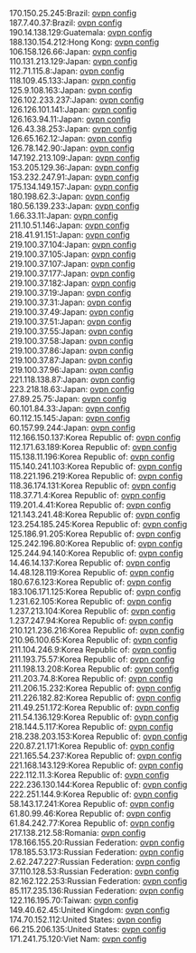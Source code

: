170.150.25.245:Brazil: [ovpn config](vpn/170_150_25_245.ovpn)  
187.7.40.37:Brazil: [ovpn config](vpn/187_7_40_37.ovpn)  
190.14.138.129:Guatemala: [ovpn config](vpn/190_14_138_129.ovpn)  
188.130.154.212:Hong Kong: [ovpn config](vpn/188_130_154_212.ovpn)  
106.158.126.66:Japan: [ovpn config](vpn/106_158_126_66.ovpn)  
110.131.213.129:Japan: [ovpn config](vpn/110_131_213_129.ovpn)  
112.71.115.8:Japan: [ovpn config](vpn/112_71_115_8.ovpn)  
118.109.45.133:Japan: [ovpn config](vpn/118_109_45_133.ovpn)  
125.9.108.163:Japan: [ovpn config](vpn/125_9_108_163.ovpn)  
126.102.233.237:Japan: [ovpn config](vpn/126_102_233_237.ovpn)  
126.126.101.141:Japan: [ovpn config](vpn/126_126_101_141.ovpn)  
126.163.94.11:Japan: [ovpn config](vpn/126_163_94_11.ovpn)  
126.43.38.253:Japan: [ovpn config](vpn/126_43_38_253.ovpn)  
126.65.162.12:Japan: [ovpn config](vpn/126_65_162_12.ovpn)  
126.78.142.90:Japan: [ovpn config](vpn/126_78_142_90.ovpn)  
147.192.213.109:Japan: [ovpn config](vpn/147_192_213_109.ovpn)  
153.205.129.36:Japan: [ovpn config](vpn/153_205_129_36.ovpn)  
153.232.247.91:Japan: [ovpn config](vpn/153_232_247_91.ovpn)  
175.134.149.157:Japan: [ovpn config](vpn/175_134_149_157.ovpn)  
180.198.62.3:Japan: [ovpn config](vpn/180_198_62_3.ovpn)  
180.56.139.233:Japan: [ovpn config](vpn/180_56_139_233.ovpn)  
1.66.33.11:Japan: [ovpn config](vpn/1_66_33_11.ovpn)  
211.10.51.146:Japan: [ovpn config](vpn/211_10_51_146.ovpn)  
218.41.91.151:Japan: [ovpn config](vpn/218_41_91_151.ovpn)  
219.100.37.104:Japan: [ovpn config](vpn/219_100_37_104.ovpn)  
219.100.37.105:Japan: [ovpn config](vpn/219_100_37_105.ovpn)  
219.100.37.107:Japan: [ovpn config](vpn/219_100_37_107.ovpn)  
219.100.37.177:Japan: [ovpn config](vpn/219_100_37_177.ovpn)  
219.100.37.182:Japan: [ovpn config](vpn/219_100_37_182.ovpn)  
219.100.37.19:Japan: [ovpn config](vpn/219_100_37_19.ovpn)  
219.100.37.31:Japan: [ovpn config](vpn/219_100_37_31.ovpn)  
219.100.37.49:Japan: [ovpn config](vpn/219_100_37_49.ovpn)  
219.100.37.51:Japan: [ovpn config](vpn/219_100_37_51.ovpn)  
219.100.37.55:Japan: [ovpn config](vpn/219_100_37_55.ovpn)  
219.100.37.58:Japan: [ovpn config](vpn/219_100_37_58.ovpn)  
219.100.37.86:Japan: [ovpn config](vpn/219_100_37_86.ovpn)  
219.100.37.87:Japan: [ovpn config](vpn/219_100_37_87.ovpn)  
219.100.37.96:Japan: [ovpn config](vpn/219_100_37_96.ovpn)  
221.118.138.87:Japan: [ovpn config](vpn/221_118_138_87.ovpn)  
223.218.18.63:Japan: [ovpn config](vpn/223_218_18_63.ovpn)  
27.89.25.75:Japan: [ovpn config](vpn/27_89_25_75.ovpn)  
60.101.84.33:Japan: [ovpn config](vpn/60_101_84_33.ovpn)  
60.112.15.145:Japan: [ovpn config](vpn/60_112_15_145.ovpn)  
60.157.99.244:Japan: [ovpn config](vpn/60_157_99_244.ovpn)  
112.166.150.137:Korea Republic of: [ovpn config](vpn/112_166_150_137.ovpn)  
112.171.63.189:Korea Republic of: [ovpn config](vpn/112_171_63_189.ovpn)  
115.138.11.196:Korea Republic of: [ovpn config](vpn/115_138_11_196.ovpn)  
115.140.241.103:Korea Republic of: [ovpn config](vpn/115_140_241_103.ovpn)  
118.221.196.219:Korea Republic of: [ovpn config](vpn/118_221_196_219.ovpn)  
118.36.174.131:Korea Republic of: [ovpn config](vpn/118_36_174_131.ovpn)  
118.37.71.4:Korea Republic of: [ovpn config](vpn/118_37_71_4.ovpn)  
119.201.4.41:Korea Republic of: [ovpn config](vpn/119_201_4_41.ovpn)  
121.143.241.48:Korea Republic of: [ovpn config](vpn/121_143_241_48.ovpn)  
123.254.185.245:Korea Republic of: [ovpn config](vpn/123_254_185_245.ovpn)  
125.186.91.205:Korea Republic of: [ovpn config](vpn/125_186_91_205.ovpn)  
125.242.196.80:Korea Republic of: [ovpn config](vpn/125_242_196_80.ovpn)  
125.244.94.140:Korea Republic of: [ovpn config](vpn/125_244_94_140.ovpn)  
14.46.14.137:Korea Republic of: [ovpn config](vpn/14_46_14_137.ovpn)  
14.48.128.119:Korea Republic of: [ovpn config](vpn/14_48_128_119.ovpn)  
180.67.6.123:Korea Republic of: [ovpn config](vpn/180_67_6_123.ovpn)  
183.106.171.125:Korea Republic of: [ovpn config](vpn/183_106_171_125.ovpn)  
1.231.62.105:Korea Republic of: [ovpn config](vpn/1_231_62_105.ovpn)  
1.237.213.104:Korea Republic of: [ovpn config](vpn/1_237_213_104.ovpn)  
1.237.247.94:Korea Republic of: [ovpn config](vpn/1_237_247_94.ovpn)  
210.121.236.216:Korea Republic of: [ovpn config](vpn/210_121_236_216.ovpn)  
210.96.100.65:Korea Republic of: [ovpn config](vpn/210_96_100_65.ovpn)  
211.104.246.9:Korea Republic of: [ovpn config](vpn/211_104_246_9.ovpn)  
211.193.75.57:Korea Republic of: [ovpn config](vpn/211_193_75_57.ovpn)  
211.198.13.208:Korea Republic of: [ovpn config](vpn/211_198_13_208.ovpn)  
211.203.74.8:Korea Republic of: [ovpn config](vpn/211_203_74_8.ovpn)  
211.206.15.232:Korea Republic of: [ovpn config](vpn/211_206_15_232.ovpn)  
211.226.182.82:Korea Republic of: [ovpn config](vpn/211_226_182_82.ovpn)  
211.49.251.172:Korea Republic of: [ovpn config](vpn/211_49_251_172.ovpn)  
211.54.136.129:Korea Republic of: [ovpn config](vpn/211_54_136_129.ovpn)  
218.144.5.117:Korea Republic of: [ovpn config](vpn/218_144_5_117.ovpn)  
218.238.203.153:Korea Republic of: [ovpn config](vpn/218_238_203_153.ovpn)  
220.87.21.171:Korea Republic of: [ovpn config](vpn/220_87_21_171.ovpn)  
221.165.54.237:Korea Republic of: [ovpn config](vpn/221_165_54_237.ovpn)  
221.168.143.129:Korea Republic of: [ovpn config](vpn/221_168_143_129.ovpn)  
222.112.11.3:Korea Republic of: [ovpn config](vpn/222_112_11_3.ovpn)  
222.236.130.144:Korea Republic of: [ovpn config](vpn/222_236_130_144.ovpn)  
222.251.144.9:Korea Republic of: [ovpn config](vpn/222_251_144_9.ovpn)  
58.143.17.241:Korea Republic of: [ovpn config](vpn/58_143_17_241.ovpn)  
61.80.99.46:Korea Republic of: [ovpn config](vpn/61_80_99_46.ovpn)  
61.84.242.77:Korea Republic of: [ovpn config](vpn/61_84_242_77.ovpn)  
217.138.212.58:Romania: [ovpn config](vpn/217_138_212_58.ovpn)  
178.166.155.20:Russian Federation: [ovpn config](vpn/178_166_155_20.ovpn)  
178.185.53.173:Russian Federation: [ovpn config](vpn/178_185_53_173.ovpn)  
2.62.247.227:Russian Federation: [ovpn config](vpn/2_62_247_227.ovpn)  
37.110.128.53:Russian Federation: [ovpn config](vpn/37_110_128_53.ovpn)  
82.162.122.253:Russian Federation: [ovpn config](vpn/82_162_122_253.ovpn)  
85.117.235.136:Russian Federation: [ovpn config](vpn/85_117_235_136.ovpn)  
122.116.195.70:Taiwan: [ovpn config](vpn/122_116_195_70.ovpn)  
149.40.62.45:United Kingdom: [ovpn config](vpn/149_40_62_45.ovpn)  
174.70.152.112:United States: [ovpn config](vpn/174_70_152_112.ovpn)  
66.215.206.135:United States: [ovpn config](vpn/66_215_206_135.ovpn)  
171.241.75.120:Viet Nam: [ovpn config](vpn/171_241_75_120.ovpn)  

